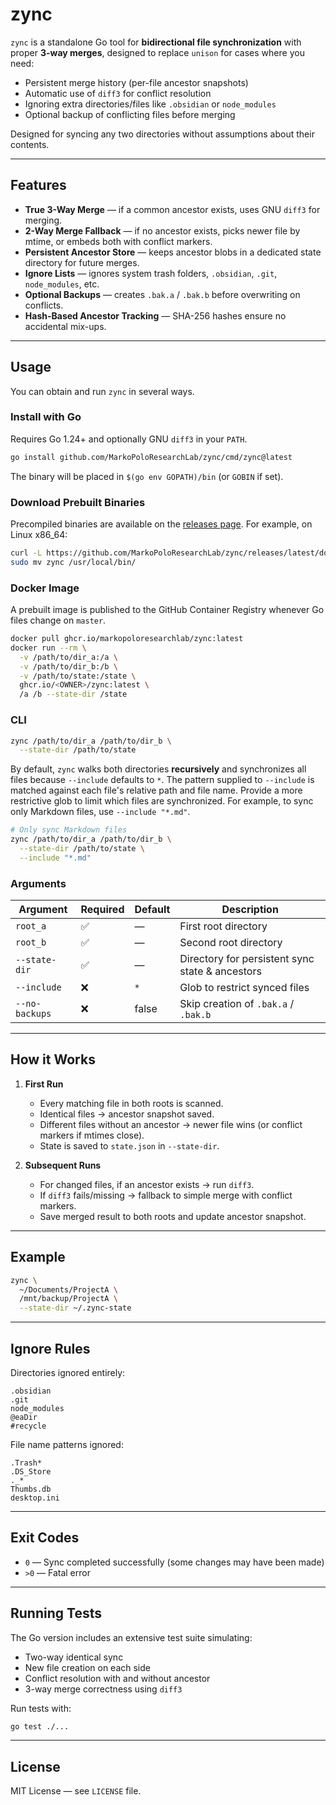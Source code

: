 # zync

`zync` is a standalone Go tool for **bidirectional file synchronization** with proper **3-way merges**, designed to replace `unison` for cases where you need:

* Persistent merge history (per-file ancestor snapshots)
* Automatic use of `diff3` for conflict resolution
* Ignoring extra directories/files like `.obsidian` or `node_modules`
* Optional backup of conflicting files before merging

Designed for syncing any two directories without assumptions about their contents.

---

## Features

- **True 3-Way Merge** — if a common ancestor exists, uses GNU `diff3` for merging.
- **2-Way Merge Fallback** — if no ancestor exists, picks newer file by mtime, or embeds both with conflict markers.
- **Persistent Ancestor Store** — keeps ancestor blobs in a dedicated state directory for future merges.
- **Ignore Lists** — ignores system trash folders, `.obsidian`, `.git`, `node_modules`, etc.
- **Optional Backups** — creates `.bak.a` / `.bak.b` before overwriting on conflicts.
- **Hash-Based Ancestor Tracking** — SHA-256 hashes ensure no accidental mix-ups.

---

## Usage

You can obtain and run `zync` in several ways.

### Install with Go

Requires Go 1.24+ and optionally GNU `diff3` in your `PATH`.

```bash
go install github.com/MarkoPoloResearchLab/zync/cmd/zync@latest
```

The binary will be placed in `$(go env GOPATH)/bin` (or `GOBIN` if set).

### Download Prebuilt Binaries

Precompiled binaries are available on the [releases page](https://github.com/MarkoPoloResearchLab/zync/releases).
For example, on Linux x86_64:

```bash
curl -L https://github.com/MarkoPoloResearchLab/zync/releases/latest/download/zync_Linux_x86_64.tar.gz | tar -xz
sudo mv zync /usr/local/bin/
```

### Docker Image

A prebuilt image is published to the GitHub Container Registry whenever Go files change on `master`.

```bash
docker pull ghcr.io/markopoloresearchlab/zync:latest
docker run --rm \
  -v /path/to/dir_a:/a \
  -v /path/to/dir_b:/b \
  -v /path/to/state:/state \
  ghcr.io/<OWNER>/zync:latest \
  /a /b --state-dir /state
```

### CLI

```bash
zync /path/to/dir_a /path/to/dir_b \
  --state-dir /path/to/state
```

By default, `zync` walks both directories **recursively** and
synchronizes all files because `--include` defaults to `*`. The pattern
supplied to `--include` is matched against each file's relative path and file
name. Provide a more restrictive glob to limit which files are synchronized.
For example, to sync only Markdown files, use `--include "*.md"`.

```bash
# Only sync Markdown files
zync /path/to/dir_a /path/to/dir_b \
  --state-dir /path/to/state \
  --include "*.md"
```

### Arguments

| Argument       | Required | Default | Description                                     |
| -------------- | -------- | ------- | ----------------------------------------------- |
| `root_a`       | ✅        | —       | First root directory                            |
| `root_b`       | ✅        | —       | Second root directory                           |
| `--state-dir`  | ✅        | —       | Directory for persistent sync state & ancestors |
| `--include`    | ❌        | `*`     | Glob to restrict synced files                   |
| `--no-backups` | ❌        | false   | Skip creation of `.bak.a` / `.bak.b`            |

---

## How it Works

1. **First Run**

   * Every matching file in both roots is scanned.
   * Identical files → ancestor snapshot saved.
   * Different files without an ancestor → newer file wins (or conflict markers if mtimes close).
   * State is saved to `state.json` in `--state-dir`.

2. **Subsequent Runs**

   * For changed files, if an ancestor exists → run `diff3`.
   * If `diff3` fails/missing → fallback to simple merge with conflict markers.
   * Save merged result to both roots and update ancestor snapshot.

---

## Example

```bash
zync \
  ~/Documents/ProjectA \
  /mnt/backup/ProjectA \
  --state-dir ~/.zync-state
```

---

## Ignore Rules

Directories ignored entirely:

```
.obsidian
.git
node_modules
@eaDir
#recycle
```

File name patterns ignored:

```
.Trash*
.DS_Store
._*
Thumbs.db
desktop.ini
```

---

## Exit Codes

* `0` — Sync completed successfully (some changes may have been made)
* `>0` — Fatal error

---

## Running Tests

The Go version includes an extensive test suite simulating:

* Two-way identical sync
* New file creation on each side
* Conflict resolution with and without ancestor
* 3-way merge correctness using `diff3`

Run tests with:

```bash
go test ./...
```

---

## License

MIT License — see `LICENSE` file.

